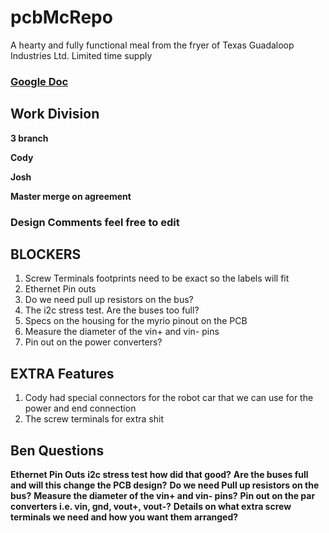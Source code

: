 # pcbMcRepo
A hearty and fully functional meal from the fryer of Texas Guadaloop Industries Ltd. Limited time supply

### [Google Doc](https://docs.google.com/document/d/14EoQXWibSE1bEbYZ6znybRfnlsqGPjPEWS3_kOOsmus/edit)

## Work Division
__3 branch__ 

__Cody__

__Josh__

__Master merge on agreement__


### Design Comments feel free to edit

## BLOCKERS
1. Screw Terminals footprints need to be exact so the labels will fit
2. Ethernet Pin outs
3. Do we need pull up resistors on the bus?
4. The i2c stress test. Are the buses too full?
5. Specs on the housing for the myrio pinout on the PCB
6. Measure the diameter of the vin+ and vin- pins
7. Pin out on the power converters?


## EXTRA Features
1. Cody had special connectors for the robot car that we can use for the power and end connection
2. The screw terminals for extra shit

## Ben Questions
__Ethernet Pin Outs__
__i2c stress test how did that good?__ 
__Are the buses full and will this change the PCB design?__
__Do we need Pull up resistors on the bus?__
__Measure the diameter of the vin+ and vin- pins?__
__Pin out on the par converters i.e. vin, gnd, vout+, vout-?__
__Details on what extra screw terminals we need and how you want them arranged?__

